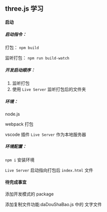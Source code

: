 ## three.js 学习

#### 启动

##### 启动指令：

打包： `npm build`

监听打包： `npm run build-watch`

##### 开发启动顺序：

1. 监听打包
2. 使用 `Live Server` 监听打包后的文件夹

##### 环境：

node.js 

webpack 打包

vscode 插件 `Live Server` 作为本地服务器

##### 环境配置：

`npm i` 安装环境

`Live Server` 启动指向打包后 `index.html` 文件


#### 待完成事宜

添加开发模式的 package

添加复制文件功能:daDouShaBao.js 中的 文字文件